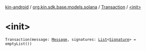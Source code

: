 [kin-android](../../index.md) / [org.kin.sdk.base.models.solana](../index.md) / [Transaction](index.md) / [&lt;init&gt;](./-init-.md)

# &lt;init&gt;

`Transaction(message: `[`Message`](../-message/index.md)`, signatures: `[`List`](https://kotlinlang.org/api/latest/jvm/stdlib/kotlin.collections/-list/index.html)`<`[`Signature`](../-signature/index.md)`> = emptyList())`